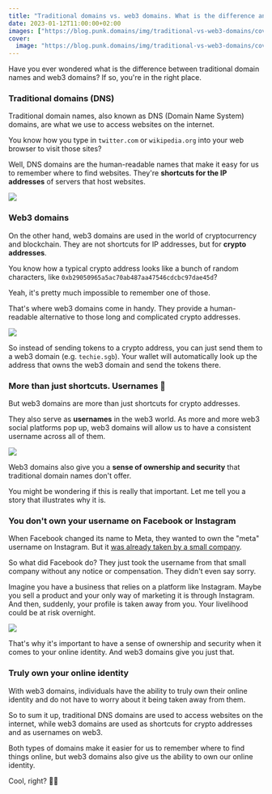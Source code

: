 ```yaml
---
title: "Traditional domains vs. web3 domains. What is the difference anyway?"
date: 2023-01-12T11:00:00+02:00
images: ["https://blog.punk.domains/img/traditional-vs-web3-domains/cover.png"]
cover:
  image: "https://blog.punk.domains/img/traditional-vs-web3-domains/cover.png"
---
```


Have you ever wondered what is the difference between traditional domain names and web3 domains? If so, you're in the right place.

### Traditional domains (DNS)

Traditional domain names, also known as DNS (Domain Name System) domains, are what we use to access websites on the internet. 

You know how you type in `twitter.com` or `wikipedia.org` into your web browser to visit those sites? 

Well, DNS domains are the human-readable names that make it easy for us to remember where to find websites. They're **shortcuts for the IP addresses** of servers that host websites.

![](/img/traditional-vs-web3-domains/ip-addresses.png)

### Web3 domains

On the other hand, web3 domains are used in the world of cryptocurrency and blockchain. They are not shortcuts for IP addresses, but for **crypto addresses**.  

You know how a typical crypto address looks like a bunch of random characters, like `0xb29050965a5ac70ab487aa47546cdcbc97dae45d`? 

Yeah, it's pretty much impossible to remember one of those. 

That's where web3 domains come in handy. They provide a human-readable alternative to those long and complicated crypto addresses. 

![](/img/traditional-vs-web3-domains/web3-domain-to-crypto-address.png)

So instead of sending tokens to a crypto address, you can just send them to a web3 domain (e.g. `techie.sgb`). Your wallet will automatically look up the address that owns the web3 domain and send the tokens there.

### More than just shortcuts. Usernames 🤯

But web3 domains are more than just shortcuts for crypto addresses. 

They also serve as **usernames** in the web3 world. As more and more web3 social platforms pop up, web3 domains will allow us to have a consistent username across all of them. 

![](/img/why-dao-needs-own-domain/twitter-web3-domains.png)

Web3 domains also give you a **sense of ownership and security** that traditional domain names don't offer.

You might be wondering if this is really that important. Let me tell you a story that illustrates why it is. 

### You don't own your username on Facebook or Instagram

When Facebook changed its name to Meta, they wanted to own the "meta" username on Instagram. But it [was already taken by a small company](https://www.engadget.com/what-happened-to-the-meta-instagram-handle-195027598.html). 

So what did Facebook do? They just took the username from that small company without any notice or compensation. They didn't even say sorry.

Imagine you have a business that relies on a platform like Instagram. Maybe you sell a product and your only way of marketing it is through Instagram. And then, suddenly, your profile is taken away from you. Your livelihood could be at risk overnight. 

![](/img/traditional-vs-web3-domains/ideas.png)

That's why it's important to have a sense of ownership and security when it comes to your online identity. And web3 domains give you just that.

### Truly own your online identity

With web3 domains, individuals have the ability to truly own their online identity and do not have to worry about it being taken away from them.

So to sum it up, traditional DNS domains are used to access websites on the internet, while web3 domains are used as shortcuts for crypto addresses and as usernames on web3. 

Both types of domains make it easier for us to remember where to find things online, but web3 domains also give us the ability to own our online identity. 

Cool, right? 🤘😎

